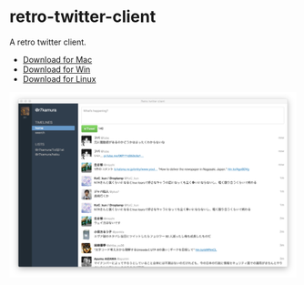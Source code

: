 # retro-twitter-client
A retro twitter client.

- [Download for Mac](https://github.com/r7kamura/retro-twitter-client/releases/download/v0.0.8/retro-twitter-client-darwin-x64.zip)
- [Download for Win](https://github.com/r7kamura/retro-twitter-client/releases/download/v0.0.8/retro-twitter-client-win32-x64.zip)
- [Download for Linux](https://github.com/r7kamura/retro-twitter-client/releases/download/v0.0.8/retro-twitter-client-linux-x64.zip)

![](/screenshots/preview11.png)
